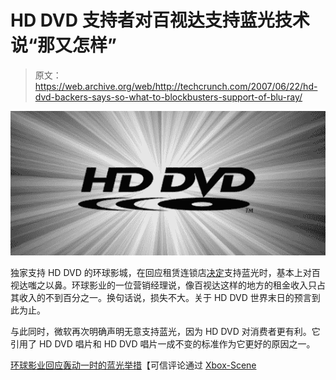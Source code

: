 # HD DVD 支持者对百视达支持蓝光技术说“那又怎样”

> 原文：<https://web.archive.org/web/http://techcrunch.com/2007/06/22/hd-dvd-backers-says-so-what-to-blockbusters-support-of-blu-ray/>

[![hddvdresponse.jpg](img/c7dc314528babf197e195fa3b6618cbc.png)](https://web.archive.org/web/20150522213010/http://tctechcrunch2011.files.wordpress.com/2007/06/hddvdresponse.jpg "hddvdresponse.jpg")

独家支持 HD DVD 的环球影城，在回应租赁连锁店[决定](https://web.archive.org/web/20150522213010/http://crunchgear.com/2007/06/18/blockbluster-bravely-backs-blu-ray/)支持蓝光时，基本上对百视达嗤之以鼻。环球影业的一位营销经理说，像百视达这样的地方的租金收入只占其收入的不到百分之一。换句话说，损失不大。关于 HD DVD 世界末日的预言到此为止。

与此同时，微软再次明确声明无意支持蓝光，因为 HD DVD 对消费者更有利。它引用了 HD DVD 唱片和 HD DVD 唱片一成不变的标准作为它更好的原因之一。

[环球影业回应轰动一时的蓝光举措](https://web.archive.org/web/20150522213010/http://www.trustedreviews.com/multimedia/news/2007/06/21/Universal-Responds-to-Blockbuster-Blu-ray-Move/p1)【可信评论通过 [Xbox-Scene](https://web.archive.org/web/20150522213010/http://www.xbox-scene.com/xbox1data/sep/EElkuZEVkljtJxPGzX.php)